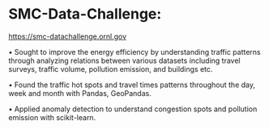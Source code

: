 # SMC-Data-Challenge:
https://smc-datachallenge.ornl.gov

•	Sought to improve the energy efficiency by understanding traffic patterns through analyzing relations between various datasets including travel surveys, traffic volume, pollution emission, and buildings etc. 

•	Found the traffic hot spots and travel times patterns throughout the day, week and month with Pandas,  GeoPandas.

•	Applied anomaly detection to understand congestion spots and pollution emission with scikit-learn.
